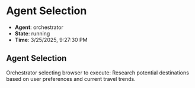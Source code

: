 # Agent Selection

- **Agent**: orchestrator
- **State**: running
- **Time**: 3/25/2025, 9:27:30 PM

## Agent Selection

Orchestrator selecting browser to execute: Research potential destinations based on user preferences and current travel trends.

